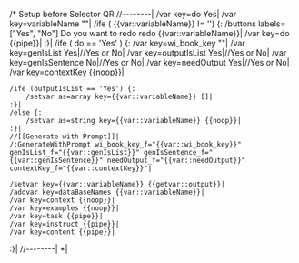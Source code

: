 /* Setup before Selector QR
//--------|
/var key=do Yes|
/var key=variableName ""|
/ife ( {{var::variableName}} != '') {:
	/buttons labels=["Yes", "No"] Do you want to redo redo {{var::variableName}}|
	/var key=do {{pipe}}|
:}|
/ife ( do == 'Yes' ) {:
	/var key=wi_book_key ""|
	/var key=genIsList Yes|//Yes or No|
	/var key=outputIsList Yes|//Yes or No|
	/var key=genIsSentence No|//Yes or No|
	/var key=needOutput Yes|//Yes or No|
	/var key=contextKey {{noop}}|
	
	
	/ife (outputIsList == 'Yes') {:
		/setvar as=array key={{var::variableName}} []|
	:}|
	/else {:
		/setvar as=string key={{var::variableName}} {{noop}}|
	:}|
	//[[Generate with Prompt]]|
	/:GenerateWithPrompt wi_book_key_f="{{var::wi_book_key}}" genIsList_f="{{var::genIsList}}" genIsSentence_f="{{var::genIsSentence}}" needOutput_f="{{var::needOutput}}" contextKey_f="{{var::contextKey}}"|
	
	/setvar key={{var::variableName}} {{getvar::output}}|
	/addvar key=dataBaseNames {{var::variableName}}|
	/var key=context {{noop}}|
	/var key=examples {{noop}}|
	/var key=task {{pipe}}|
	/var key=instruct {{pipe}}|
	/var key=content {{pipe}}|
:}|
//--------|
*|